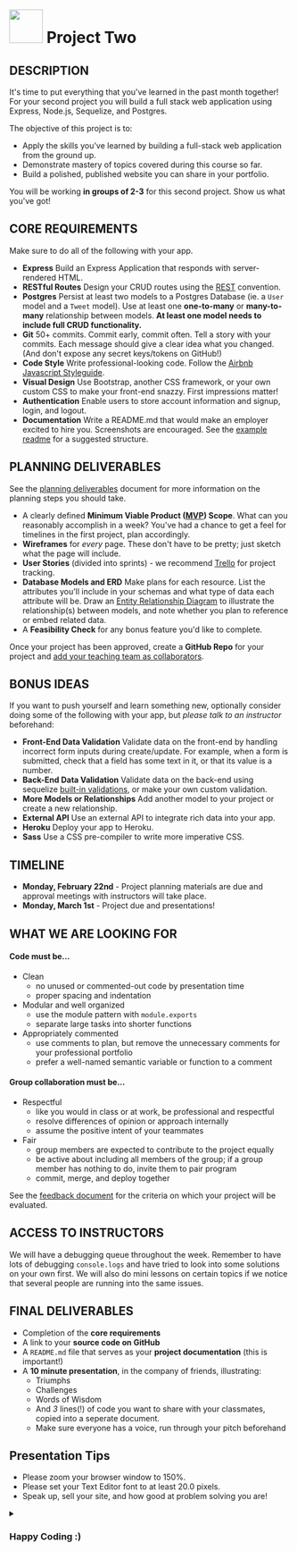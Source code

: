 # <img src="https://cloud.githubusercontent.com/assets/7833470/10423298/ea833a68-7079-11e5-84f8-0a925ab96893.png" width="60"> Project Two

## DESCRIPTION

It's time to put everything that you've learned in the past month together! For your second project you will build a full stack web application using Express, Node.js, Sequelize, and Postgres.

The objective of this project is to:

* Apply the skills you've learned by building a full-stack web application from the ground up.
* Demonstrate mastery of topics covered during this course so far.  
* Build a polished, published website you can share in your portfolio.

You will be working **in groups of 2-3** for this second project. Show us what you've got!

## CORE REQUIREMENTS
Make sure to do all of the following with your app.

* **Express** Build an Express Application that responds with server-rendered HTML.
* **RESTful Routes** Design your CRUD routes using the [REST](https://git.generalassemb.ly/sf-sei-1/express-dynamic-routes#restful-routing-preview) convention.
* **Postgres** Persist at least two models to a Postgres Database (ie. a `User` model and a `Tweet` model). Use at least one **one-to-many** or **many-to-many** relationship between models. **At least one model needs to include full CRUD functionality.**
* **Git** 50+ commits. Commit early, commit often. Tell a story with your commits. Each message should give a clear idea what you changed. (And don't expose any secret keys/tokens on GitHub!)
* **Code Style** Write professional-looking code. Follow the [Airbnb Javascript Styleguide](https://github.com/airbnb/javascript).
* **Visual Design** Use Bootstrap, another CSS framework, or your own custom CSS to make your front-end snazzy. First impressions matter!
* **Authentication** Enable users to store account information and signup, login, and logout.
* **Documentation** Write a README.md that would make an employer excited to hire you. Screenshots are encouraged. See the [example readme](./example-readme.md) for a suggested structure.

## PLANNING DELIVERABLES

See the [planning deliverables](./planning.md) document for more information on the planning steps you should take.
  * A clearly defined **Minimum Viable Product ([MVP](http://en.wikipedia.org/wiki/Minimum_viable_product)) Scope**. What can you reasonably accomplish in a week? You've had a chance to get a feel for timelines in the first project, plan accordingly.
  * **Wireframes** for _every_ page. These don't have to be pretty; just sketch what the page will include.
  * **User Stories** (divided into sprints) - we recommend [Trello](https://trello.com/) for project tracking.
  * **Database Models and ERD** Make plans for each resource.  List the attributes you'll include in your schemas and what type of data each attribute will be. Draw an [Entity Relationship Diagram](https://www.google.com/search?tbm=isch&q=database%20table%20relationships%20drawing) to illustrate the relationship(s) between models, and note whether you plan to reference or embed related data.
  * A **Feasibility Check** for any bonus feature you'd like to complete.


Once your project has been approved, create a **GitHub Repo** for your project and [add your teaching team as collaborators](https://help.github.com/articles/adding-collaborators-to-a-personal-repository/).

## BONUS IDEAS  
If you want to push yourself and learn something new, optionally consider doing some of the following with your app, but *please talk to an instructor* beforehand:

* **Front-End Data Validation** Validate data on the front-end by handling incorrect form inputs during create/update. For example, when a form is submitted, check that a field has some text in it, or that its value is a number.
* **Back-End Data Validation** Validate data on the back-end using sequelize [built-in validations](https://sequelize.org/master/manual/validations-and-constraints.html), or make your own custom validation.
* **More Models or Relationships** Add another model to your project or create a new relationship.
* **External API** Use an external API to integrate rich data into your app.
* **Heroku** Deploy your app to Heroku.
* **Sass** Use a CSS pre-compiler to write more imperative CSS.

## TIMELINE
* **Monday, February 22nd** - Project planning materials are due and approval meetings with instructors will take place.
* **Monday, March 1st** - Project due and presentations!

## WHAT WE ARE LOOKING FOR

#### Code must be...
* Clean   
  - no unused or commented-out code by presentation time   
  - proper spacing and indentation  
* Modular and well organized   
  - use the module pattern with `module.exports`  
  - separate large tasks into shorter functions
* Appropriately commented
  - use comments to plan, but remove the unnecessary comments for your professional portfolio
  - prefer a well-named semantic variable or function to a comment

#### Group collaboration must be...
* Respectful
  - like you would in class or at work, be professional and respectful
  - resolve differences of opinion or approach internally
  - assume the positive intent of your teammates
* Fair
  - group members are expected to contribute to the project equally
  - be active about including all members of the group; if a group member has nothing to do, invite them to pair program
  - commit, merge, and deploy together

See the [feedback document](./feedback.md) for the criteria on which your project will be evaluated.

## ACCESS TO INSTRUCTORS
We will have a debugging queue throughout the week. Remember to have lots of debugging `console.logs` and have tried to look into some solutions on your own first. We will also do mini lessons on certain topics if we notice that several people are running into the same issues.

## FINAL DELIVERABLES

* Completion of the **core requirements**
* A link to your **source code on GitHub**
* A `README.md` file that serves as your **project documentation** (this is important!)
* A **10 minute presentation**, in the company of friends, illustrating:
    - Triumphs
    - Challenges
    - Words of Wisdom
    - And _3_ lines(!) of code you want to share with your classmates, copied into a seperate document.
    - Make sure everyone has a voice, run through your pitch beforehand

## Presentation Tips
* Please zoom your browser window to 150%.
* Please set your Text Editor font to at least 20.0 pixels.
* Speak up, sell your site, and how good at problem solving you are!

<details><summary><h3>Happy Coding :)</h3></summary>

| Group | Participants |
|------|--------------|
| Group 1 | Dina Terrence Vy |
| Group 2 | Janie Ryan Daniel |
| Group 3 | Jelleny Carmen Devin |
| Group 4 | Jacob Steven Bernarda |
| Group 5 | Luis Aaron Howard |
| Group 6 | Morgan Mitch Sam |
| Group 7 | Ivy Robert Cindy |
| Group 8 | Cesario Richard Aman |
| Group 9 | Eddy Yatziry Avi |
| Group 10 | Caroline Della Darius |


</details>



